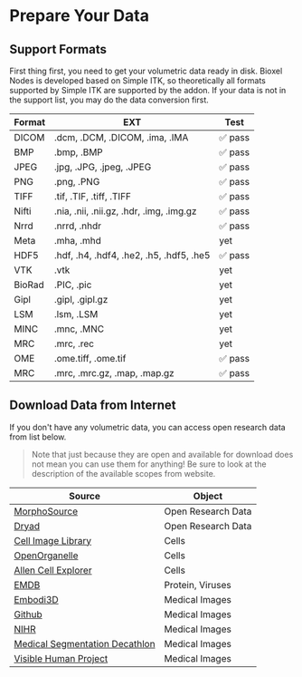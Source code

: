 # Prepare Your Data

## Support Formats

First thing first, you need to get your volumetric data ready in disk. Bioxel Nodes is developed based on Simple ITK, so theoretically all formats supported by Simple ITK are supported by the addon. If your data is not in the support list, you may do the data conversion first.

| Format | EXT                                      | Test    |
| ------ | ---------------------------------------- | ------- |
| DICOM  | .dcm, .DCM, .DICOM, .ima, .IMA           | ✅ pass |
| BMP    | .bmp, .BMP                               | ✅ pass |
| JPEG   | .jpg, .JPG, .jpeg, .JPEG                 | ✅ pass |
| PNG    | .png, .PNG                               | ✅ pass |
| TIFF   | .tif, .TIF, .tiff, .TIFF                 | ✅ pass |
| Nifti  | .nia, .nii, .nii.gz, .hdr, .img, .img.gz | ✅ pass |
| Nrrd   | .nrrd, .nhdr                             | ✅ pass |
| Meta   | .mha, .mhd                               | yet     |
| HDF5   | .hdf, .h4, .hdf4, .he2, .h5, .hdf5, .he5 | ✅ pass |
| VTK    | .vtk                                     | yet     |
| BioRad | .PIC, .pic                               | yet     |
| Gipl   | .gipl, .gipl.gz                          | yet     |
| LSM    | .lsm, .LSM                               | yet     |
| MINC   | .mnc, .MNC                               | yet     |
| MRC    | .mrc, .rec                               | yet     |
| OME    | .ome.tiff, .ome.tif                      | ✅ pass |
| MRC    | .mrc, .mrc.gz, .map, .map.gz             | ✅ pass |

## Download Data from Internet

If you don't have any volumetric data, you can access open research data from list below.

> Note that just because they are open and available for download does not mean you can use them for anything! Be sure to look at the description of the available scopes from website.

| Source                                                                               | Object             |
| ------------------------------------------------------------------------------------ | ------------------ |
| [MorphoSource](https://www.morphosource.org/)                                        | Open Research Data |
| [Dryad](https://datadryad.org)                                                       | Open Research Data |
| [Cell Image Library](http://cellimagelibrary.org/home)                               | Cells              |
| [OpenOrganelle](https://openorganelle.janelia.org/datasets)                          | Cells              |
| [Allen Cell Explorer](https://www.allencell.org/3d-cell-viewer.html)                 | Cells              |
| [EMDB](https://www.ebi.ac.uk/emdb/)                                                  | Protein, Viruses   |
| [Embodi3D](https://www.embodi3d.com/files/category/37-medical-scans/)                | Medical Images     |
| [Github](https://github.com/sfikas/medical-imaging-datasets)                         | Medical Images     |
| [NIHR](https://nhsx.github.io/open-source-imaging-data-sets/)                        | Medical Images     |
| [Medical Segmentation Decathlon](http://medicaldecathlon.com/)                       | Medical Images     |
| [Visible Human Project](https://www.nlm.nih.gov/research/visible/visible_human.html) | Medical Images     |
